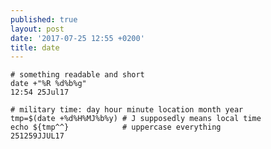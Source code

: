 ```yaml
---
published: true
layout: post
date: '2017-07-25 12:55 +0200'
title: date
---
```

    # something readable and short
    date +"%R %d%b%g"
    12:54 25Jul17
    
    # military time: day hour minute location month year 
    tmp=$(date +%d%H%MJ%b%y) # J supposedly means local time
    echo ${tmp^^}            # uppercase everything
    251259JJUL17
    
